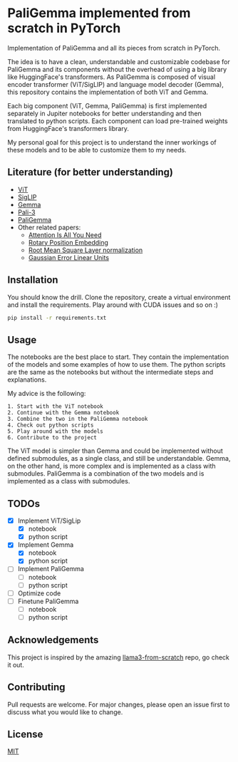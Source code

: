 # PaliGemma implemented from scratch in PyTorch
Implementation of PaliGemma and all its pieces from scratch in PyTorch.

The idea is to have a clean, understandable and customizable codebase for PaliGemma and its components without the overhead of using a big library like HuggingFace's transformers. As PaliGemma is composed of visual encoder transformer (ViT/SigLIP) and language model decoder (Gemma), this repository contains the implementation of both ViT and Gemma. 

Each big component (ViT, Gemma, PaliGemma) is first implemented separately in Jupiter notebooks for better understanding and then translated to python scripts. Each component can load pre-trained weights from HuggingFace's transformers library.

My personal goal for this project is to understand the inner workings of these models and to be able to customize them to my needs.

## Literature (for better understanding)
 - [ViT](https://arxiv.org/abs/2010.11929)
 - [SigLIP](https://arxiv.org/abs/2303.15343)
 - [Gemma](https://arxiv.org/abs/2403.08295)
 - [Pali-3](https://arxiv.org/abs/2310.09199)
 - [PaliGemma](https://github.com/google-research/big_vision/blob/main/big_vision/configs/proj/paligemma/README.md)
 - Other related papers:
    - [Attention Is All You Need](https://arxiv.org/abs/1706.03762)
    - [Rotary Position Embedding](https://arxiv.org/abs/2104.09864v5)
    - [Root Mean Square Layer normalization](https://arxiv.org/abs/1910.07467)
    - [Gaussian Error Linear Units](https://arxiv.org/abs/1606.08415v5)

## Installation
You should know the drill. Clone the repository, create a virtual environment and install the requirements.
Play around with CUDA issues and so on :) 
```bash
pip install -r requirements.txt
```

## Usage
The notebooks are the best place to start. They contain the implementation of the models and some examples of how to use them. The python scripts are the same as the notebooks but without the intermediate steps and explanations.

My advice is the following:

    1. Start with the ViT notebook
    2. Continue with the Gemma notebook
    3. Combine the two in the PaliGemma notebook
    4. Check out python scripts
    5. Play around with the models
    6. Contribute to the project

The ViT model is simpler than Gemma and could be implemented without defined submodules, as a single class, and still be understandable. Gemma, on the other hand, is more complex and is implemented as a class with submodules. PaliGemma is a combination of the two models and is implemented as a class with submodules. 

## TODOs
- [x] Implement ViT/SigLip
    - [x] notebook
    - [x] python script
- [x] Implement Gemma
    - [x] notebook
    - [x] python script
- [ ] Implement PaliGemma
    - [ ] notebook
    - [ ] python script
- [ ] Optimize code
- [ ] Finetune PaliGemma
    - [ ] notebook
    - [ ] python script

## Acknowledgements
This project is inspired by the amazing [llama3-from-scratch](https://github.com/naklecha/llama3-from-scratch) repo, go check it out.

## Contributing
Pull requests are welcome. For major changes, please open an issue first to discuss what you would like to change.

## License
[MIT](https://choosealicense.com/licenses/mit/)
